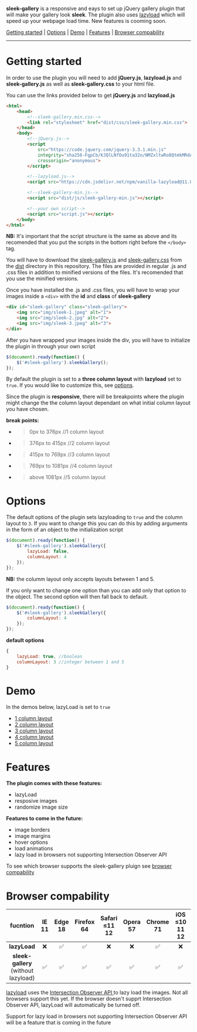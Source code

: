 **sleek-gallery** is a responsive and eays to set up jQuery gallery plugin that will make your gallery look **sleek**. The plugin also uses [lazyload](https://github.com/verlok/lazyload) which will speed up your webpage load time. New features is cooming soon.

[Getting started](#getting-started) | [Options](#options) | [Demo](#demo) | [Features](#features) | [Browser compability](#browser-compability)
***
# Getting started
In order to use the plugin you will need to add **jQuery.js**, **lazyload.js** and **sleek-gallery.js** as well as **sleek-gallery.css** to your html file.

You can use the links provided below to get **jQuery.js** and **lazyload.js**
```html
<html>
	<head>
		<!--sleek-gallery.min.css-->
		<link rel="stylesheet" href="dist/css/sleek-gallery.min.css">
	</head>
	<body>
		<!--jQuery.js-->
		<script 
			src="https://code.jquery.com/jquery-3.3.1.min.js" 
			integrity="sha256-FgpCb/KJQlLNfOu91ta32o/NMZxltwRo8QtmkMRdAu8=" 
			crossorigin="anonymous">
		</script>

		<!--lazyload.js-->
		<script src="https://cdn.jsdelivr.net/npm/vanilla-lazyload@11.0.2/dist/lazyload.min.js"></script>

		<!--sleek-gallery-min.js-->
		<script src="dist/js/sleek-gallery-min.js"></script>

		<!--your own script-->
		<script src="script.js"></script>
	</body>
</html>
```
**NB:** It's important that the script structure is the same as above and its recomended that you put the scripts in the bottom right before the `</body>` tag.

You will have to download the [sleek-gallery.js](dist/js) and [sleek-gallery.css](dist/css) from the [dist](dist) directory in this repository. The files are provided in regular .js and .css files in addition to minified versions of the files. It's recomended that you use the minified versions.


Once you have installed the .js and .css files, you will have to wrap your images inside a  `<div>`  with the **id** and **class** of **sleek-gallery**

```html
<div id="sleek-gallery" class="sleek-gallery">
	<img src="img/sleek-1.jpeg" alt="1">
	<img src="img/sleek-2.jpg" alt="2">
	<img src="img/sleek-3.jpeg" alt="3">
</div>
```


After you have wrapped your images inside the div, you will have to initialize the plugin in through your own script

```javascript
$(document).ready(function() {
	$('#sleek-gallery').sleekGallery();
});
```

By default the plugin is set to a **three column layout** with **lazyload** set to `true`. If you would like to customize this, see [options](#options).


Since the plugin is **responsive**, there  will be breakpoints where the plugin might change the the column layout dependant on what initial column layout you have chosen.

**break points:**
- >0px to 376px //1 column layout
- >376px to 415px //2 column layout 
- >415px to 769px //3 column layout
- >769px to 1081px //4 column layout 
- >above 1081px //5 column layout

# Options
The default options of the plugin sets lazyloading to `true` and the column layout to `3`. If you want to change this you can do this by adding arguments in the form of an object to the initialization script

```javascript
$(document).ready(function() {
	$('#sleek-gallery').sleekGallery({
		lazyLoad: false,
		columnLayout: 4
	});
});
```

**NB:** the columm layout only accepts layouts between 1 and 5.


If you only want to change one option than you can add only that option to the object. The second option will then fall back to default.

```javascript
$(document).ready(function() {
	$('#sleek-gallery').sleekGallery({
		columnLayout: 4
	});
});
```



**default options**
```javascript
{
	lazyLoad: true, //boolean
	columnLayout: 3 //integer between 1 and 5
}
```



# Demo
In the demos below, lazyLoad is set to `true`
- [1 column layout](https://sleek.ogujord.no/one-col/)
- [2 column layout](https://sleek.ogujord.no/two-col/)
- [3 column layout](https://sleek.ogujord.no/three-col/)
- [4 column layout](https://sleek.ogujord.no/four-col/)
- [5 column layout](https://sleek.ogujord.no/five-col/)

# Features
**The plugin comes with these features:**
- lazyLoad
- resposive images
- randomize image size

**Features to come in the future:**
- image borders
- image margins
- hover options
- load animations
- lazy load in browsers not supporting Intersection Observer API

To see which browser supports the sleek-gallery pluign see [browser compability](#browser-compability)


# Browser compability
|fucntion          |IE<br/>11         |Edge<br/>18       | Firefox<br/> 64|Safari<br/>≤11 12|Opera<br/>57|Chrome<br/>71|iOS<br/>≤10 11 12|Android<br/>≤3 4|
|:----------------:|:-------------:|:-------------:|:----------:|:------------:|:------:|:-------:|:-----------:|:----------:|
|**lazyLoad**      | ❌            | ✅            | ✅        |❌           |❌     |✅       |❌          |✅          |
|**sleek-gallery**<br/>(without lazyload) | ✅            | ✅           | ✅         |✅          |✅      |✅       |✅          |✅          |

[lazyload](https://github.com/verlok/lazyload) uses the [Intersection Observer API
](https://developer.mozilla.org/en-US/docs/Web/API/Intersection_Observer_API) to lazy load the images. Not all browsers support this yet. If the browser doesn't supprt Intersection Observer API, lazyLoad will automatically be turned off.

Support for lazy load in browsers not supporting Intersection Observer API will be a feature that is coming in the future
